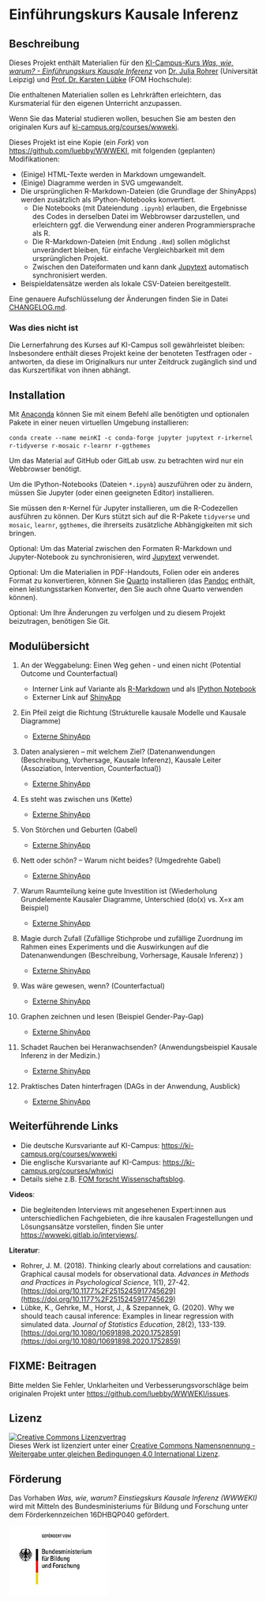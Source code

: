 <!--
SPDX-FileCopyrightText: 2022 Julia Rohrer, Karsten Lübke
SPDX-FileContributor: 2024 Johannes Keyser

SPDX-License-Identifier: CC-BY-SA-4.0
-->

# Einführungskurs Kausale Inferenz

## Beschreibung

Dieses Projekt enthält Materialien für den [KI-Campus-Kurs _Was, wie, warum? - Einführungskurs Kausale Inferenz_](https://ki-campus.org/courses/wwweki) von [Dr. Julia Rohrer](https://juliarohrer.com/) (Universität Leipzig) und [Prof. Dr. Karsten Lübke](https://ki-campus.org/node/793) (FOM Hochschule):

Die enthaltenen Materialien sollen es Lehrkräften erleichtern, das Kursmaterial für den eigenen Unterricht anzupassen.

Wenn Sie das Material studieren wollen, besuchen Sie am besten den originalen Kurs auf [ki-campus.org/courses/wwweki](https://ki-campus.org/courses/wwweki).

Dieses Projekt ist eine Kopie (ein _Fork_) von <https://github.com/luebby/WWWEKI>, mit folgenden (geplanten) Modifikationen:

- (Einige) HTML-Texte werden in Markdown umgewandelt.
- (Einige) Diagramme werden in SVG umgewandelt.
- Die ursprünglichen R-Markdown-Dateien (die Grundlage der ShinyApps) werden zusätzlich als IPython-Notebooks konvertiert.
    - Die Notebooks (mit Dateiendung `.ipynb`) erlauben, die Ergebnisse des Codes in derselben Datei im Webbrowser darzustellen, und erleichtern ggf. die Verwendung einer anderen Programmiersprache als R.
    - Die R-Markdown-Dateien (mit Endung `.Rmd`) sollen möglichst unverändert bleiben, für einfache Vergleichbarkeit mit dem ursprünglichen Projekt.
    - Zwischen den Dateiformaten und  kann dank [Jupytext](https://jupytext.readthedocs.io/) automatisch synchronisiert werden.  
- Beispieldatensätze werden als lokale CSV-Dateien bereitgestellt.

Eine genauere Aufschlüsselung der Änderungen finden Sie in Datei [CHANGELOG.md](CHANGELOG.md).

### Was dies nicht ist

Die Lernerfahrung des Kurses auf KI-Campus soll gewährleistet bleiben:
Insbesondere enthält dieses Projekt keine der benoteten Testfragen oder -antworten, da diese im Originalkurs nur unter Zeitdruck zugänglich sind und das Kurszertifikat von ihnen abhängt.


## Installation

Mit [Anaconda](https://anaconda.org/) können Sie mit einem Befehl alle benötigten und optionalen Pakete in einer neuen virtuellen Umgebung installieren:

```shell
conda create --name meinKI -c conda-forge jupyter jupytext r-irkernel r-tidyverse r-mosaic r-learnr r-ggthemes
```

Um das Material auf GitHub oder GitLab usw. zu betrachten wird nur ein Webbrowser benötigt.

Um die IPython-Notebooks (Dateien `*.ipynb`) auszuführen oder zu ändern, müssen Sie Jupyter (oder einen geeigneten Editor) installieren.

Sie müssen den `R`-Kernel für Jupyter installieren, um die R-Codezellen ausführen zu können.
Der Kurs stützt sich auf die R-Pakete `tidyverse` und `mosaic`, `learnr`, `ggthemes`, die ihrerseits zusätzliche Abhängigkeiten mit sich bringen.

Optional: Um das Material zwischen den Formaten R-Markdown und Jupyter-Notebook zu synchronisieren, wird [Jupytext](https://jupytext.readthedocs.io/) verwendet.

Optional: Um die Materialien in PDF-Handouts, Folien oder ein anderes Format zu konvertieren, können Sie [Quarto](https://quarto.org/) installieren (das [Pandoc](https://pandoc.org/) enthält, einen leistungsstarken Konverter, den Sie auch ohne Quarto verwenden können).

Optional: Um Ihre Änderungen zu verfolgen und zu diesem Projekt beizutragen, benötigen Sie Git.


## Modulübersicht

1. An der Weggabelung: Einen Weg gehen - und einen nicht (Potential Outcome und Counterfactual)
    - Interner Link auf Variante als [R-Markdown](Module/Modul_01.Rmd) und als [IPython Notebook](Module/Modul_01.ipynb)
    - Externer Link auf [ShinyApp](https://fomshinyapps.shinyapps.io/WWWEKI_Modul_01/)

2. Ein Pfeil zeigt die Richtung (Strukturelle kausale Modelle und Kausale Diagramme)
    - [Externe ShinyApp](https://fomshinyapps.shinyapps.io/WWWEKI_Modul_02/)

3. Daten analysieren – mit welchem Ziel? (Datenanwendungen (Beschreibung, Vorhersage, Kausale Inferenz), Kausale Leiter (Assoziation, Intervention, Counterfactual))
    - [Externe ShinyApp](https://fomshinyapps.shinyapps.io/WWWEKI_Modul_03/)

4. Es steht was zwischen uns (Kette)
    - [Externe ShinyApp](https://fomshinyapps.shinyapps.io/WWWEKI_Modul_04/)

5. Von Störchen und Geburten (Gabel)
    - [Externe ShinyApp](https://fomshinyapps.shinyapps.io/WWWEKI_Modul_05/)

6. Nett oder schön? – Warum nicht beides? (Umgedrehte Gabel)
    - [Externe ShinyApp](https://fomshinyapps.shinyapps.io/WWWEKI_Modul_06/)

7. Warum Raumteilung keine gute Investition ist (Wiederholung Grundelemente Kausaler Diagramme, Unterschied (do(x) vs. X=x am Beispiel)
    - [Externe ShinyApp](https://fomshinyapps.shinyapps.io/WWWEKI_Modul_07/)

8. Magie durch Zufall (Zufällige Stichprobe und zufällige Zuordnung im Rahmen eines Experiments und die Auswirkungen auf die Datenanwendungen (Beschreibung, Vorhersage, Kausale Inferenz) )
    - [Externe ShinyApp](https://fomshinyapps.shinyapps.io/WWWEKI_Modul_08/)

9. Was wäre gewesen, wenn? (Counterfactual)
    - [Externe ShinyApp](https://fomshinyapps.shinyapps.io/WWWEKI_Modul_09/)

10. Graphen zeichnen und lesen (Beispiel Gender-Pay-Gap)
    - [Externe ShinyApp](https://fomshinyapps.shinyapps.io/WWWEKI_Modul_10/)

11. Schadet Rauchen bei Heranwachsenden? (Anwendungsbeispiel Kausale Inferenz in der Medizin.)
    - [Externe ShinyApp](https://fomshinyapps.shinyapps.io/WWWEKI_Modul_11/)

12. Praktisches Daten hinterfragen (DAGs in der Anwendung, Ausblick)
    - [Externe ShinyApp](https://fomshinyapps.shinyapps.io/WWWEKI_Modul_12/)


## Weiterführende Links

- Die deutsche Kursvariante auf KI-Campus: <https://ki-campus.org/courses/wwweki>
- Die englische Kursvariante auf KI-Campus: <https://ki-campus.org/courses/whwici>
- Details siehe z.B. [FOM forscht Wissenschaftsblog](https://www.fom-blog.de/2021/07/einstiegskurs-kausale-inferenz-wird-gemeinsam-von-der-universitaet-leipzig-und-der-fom-hochschule-mit-einer-foerderung-durch-das-bmbf-entwickelt/).
 
**Videos**:

- Die begleitenden Interviews mit angesehenen Expert:innen aus unterschiedlichen Fachgebieten, die ihre kausalen Fragestellungen und Lösungsansätze vorstellen, finden Sie unter <https://wwweki.gitlab.io/interviews/>.

**Literatur**:

- Rohrer, J. M. (2018). Thinking clearly about correlations and causation: Graphical causal models for observational data. *Advances in Methods and Practices in Psychological Science*, 1(1), 27-42. [https://doi.org/10.1177%2F2515245917745629](https://doi.org/10.1177%2F2515245917745629)
- Lübke, K., Gehrke, M., Horst, J., & Szepannek, G. (2020). Why we should teach causal inference: Examples in linear regression with simulated data. *Journal of Statistics Education*, 28(2), 133-139. [https://doi.org/10.1080/10691898.2020.1752859](https://doi.org/10.1080/10691898.2020.1752859)


## FIXME: Beitragen

Bitte melden Sie Fehler, Unklarheiten und Verbesserungsvorschläge beim originalen Projekt unter <https://github.com/luebby/WWWEKI/issues>.


## Lizenz

<a rel="license" href="http://creativecommons.org/licenses/by-sa/4.0/"><img alt="Creative Commons Lizenzvertrag" style="border-width:0" src="https://i.creativecommons.org/l/by-sa/4.0/88x31.png" /></a><br />Dieses Werk ist lizenziert unter einer <a rel="license" href="http://creativecommons.org/licenses/by-sa/4.0/">Creative Commons Namensnennung - Weitergabe unter gleichen Bedingungen 4.0 International Lizenz</a>.

## Förderung

Das Vorhaben *Was, wie, warum? Einstiegskurs Kausale Inferenz (WWWEKI)* wird mit Mitteln des Bundesministeriums für Bildung und Forschung unter dem Förderkennzeichen 16DHBQP040 gefördert.

![Logo BMBF](/images/csm_Logo-BMBF.jpg)
